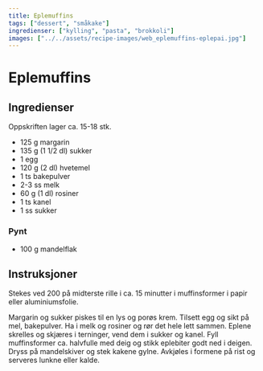 ```yaml
---
title: Eplemuffins
tags: ["dessert", "småkake"]
ingredienser: ["kylling", "pasta", "brokkoli"]
images: ["../../assets/recipe-images/web_eplemuffins-eplepai.jpg"]
---
```


# Eplemuffins

## Ingredienser

Oppskriften lager ca. 15-18 stk.

- 125 g margarin
- 135 g (1 1/2 dl) sukker
- 1 egg
- 120 g (2 dl) hvetemel
- 1 ts bakepulver
- 2-3 ss melk
- 60 g (1 dl) rosiner
- 1 ts kanel
- 1 ss sukker

### Pynt

- 100 g mandelflak

## Instruksjoner

Stekes ved 200 på midterste rille i ca. 15 minutter i muffinsformer i papir eller aluminiumsfolie.

Margarin og sukker piskes til en lys og porøs krem. Tilsett egg og sikt på mel, bakepulver. Ha i melk og rosiner og rør det hele lett sammen. Eplene skrelles og skjæres i terninger, vend dem i sukker og kanel. Fyll muffinsformer ca. halvfulle med deig og stikk eplebiter godt ned i deigen. Dryss på mandelskiver og stek kakene gylne. Avkjøles i formene på rist og serveres lunkne eller kalde.
